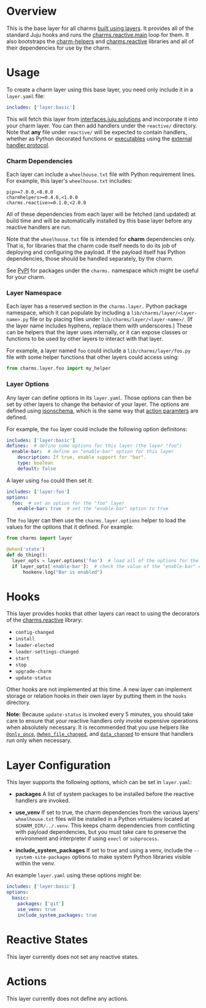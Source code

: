 # Overview

This is the base layer for all charms [built using layers][building].  It
provides all of the standard Juju hooks and runs the
[charms.reactive.main][charms.reactive] loop for them.  It also bootstraps the
[charm-helpers][] and [charms.reactive][] libraries and all of their
dependencies for use by the charm.

# Usage

To create a charm layer using this base layer, you need only include it in
a `layer.yaml` file:

```yaml
includes: ['layer:basic']
```

This will fetch this layer from [interfaces.juju.solutions][] and incorporate
it into your charm layer.  You can then add handlers under the `reactive/`
directory.  Note that **any** file under `reactive/` will be expected to
contain handlers, whether as Python decorated functions or [executables][non-python]
using the [external handler protocol][].

### Charm Dependencies

Each layer can include a `wheelhouse.txt` file with Python requirement lines.
For example, this layer's `wheelhouse.txt` includes:

```
pip>=7.0.0,<8.0.0
charmhelpers>=0.4.0,<1.0.0
charms.reactive>=0.1.0,<2.0.0
```

All of these dependencies from each layer will be fetched (and updated) at build
time and will be automatically installed by this base layer before any reactive
handlers are run.

Note that the `wheelhouse.txt` file is intended for **charm** dependencies only.
That is, for libraries that the charm code itself needs to do its job of deploying
and configuring the payload.  If the payload itself has Python dependencies, those
should be handled separately, by the charm.

See [PyPI][pypi charms.X] for packages under the `charms.` namespace which might
be useful for your charm.

### Layer Namespace

Each layer has a reserved section in the `charms.layer.` Python package namespace,
which it can populate by including a `lib/charms/layer/<layer-name>.py` file or
by placing files under `lib/charms/layer/<layer-name>/`.  (If the layer name
includes hyphens, replace them with underscores.)  These can be helpers that the
layer uses internally, or it can expose classes or functions to be used by other
layers to interact with that layer.

For example, a layer named `foo` could include a `lib/charms/layer/foo.py` file
with some helper functions that other layers could access using:

```python
from charms.layer.foo import my_helper
```

### Layer Options

Any layer can define options in its `layer.yaml`.  Those options can then be set
by other layers to change the behavior of your layer.  The options are defined
using [jsonschema][], which is the same way that [action paramters][] are defined.

For example, the `foo` layer could include the following option definitons:

```yaml
includes: ['layer:basic']
defines:  # define some options for this layer (the layer "foo")
  enable-bar:  # define an "enable-bar" option for this layer
    description: If true, enable support for "bar".
    type: boolean
    default: false
```

A layer using `foo` could then set it:

```yaml
includes: ['layer:foo']
options:
  foo:  # set an option for the "foo" layer
    enable-bar: true  # set the "enable-bar" option to true
```

The `foo` layer can then use the `charms.layer.options` helper to load the values
for the options that it defined.  For example:

```python
from charms import layer

@when('state')
def do_thing():
  layer_opts = layer.options('foo')  # load all of the options for the "foo" layer
  if layer_opts['enable-bar']:  # check the value of the "enable-bar" option
      hookenv.log("Bar is enabled")
```

# Hooks

This layer provides hooks that other layers can react to using the decorators
of the [charms.reactive][] library:

  * `config-changed`
  * `install`
  * `leader-elected`
  * `leader-settings-changed`
  * `start`
  * `stop`
  * `upgrade-charm`
  * `update-status`

Other hooks are not implemented at this time. A new layer can implement storage
or relation hooks in their own layer by putting them in the `hooks` directory.

**Note:** Because `update-status` is invoked every 5 minutes, you should take
care to ensure that your reactive handlers only invoke expensive operations
when absolutely necessary.  It is recommended that you use helpers like
[`@only_once`][], [`@when_file_changed`][], and [`data_changed`][] to ensure
that handlers run only when necessary.

# Layer Configuration

This layer supports the following options, which can be set in `layer.yaml`:

  * **packages**  A list of system packages to be installed before the reactive
    handlers are invoked.

  * **use_venv**  If set to true, the charm dependencies from the various
    layers' `wheelhouse.txt` files will be installed in a Python virtualenv
    located at `$CHARM_DIR/../.venv`.  This keeps charm dependencies from
    conflicting with payload dependencies, but you must take care to preserve
    the environment and interpreter if using `execl` or `subprocess`.

  * **include_system_packages**  If set to true and using a venv, include
    the `--system-site-packages` options to make system Python libraries
    visible within the venv.

An example `layer.yaml` using these options might be:

```yaml
includes: ['layer:basic']
options:
  basic:
    packages: ['git']
    use_venv: true
    include_system_packages: true
```


# Reactive States

This layer currently does not set any reactive states.


# Actions

This layer currently does not define any actions.


[building]: https://jujucharms.com/docs/devel/authors-charm-building
[charm-helpers]: https://pythonhosted.org/charmhelpers/
[charms.reactive]: https://pythonhosted.org/charms.reactive/
[interfaces.juju.solutions]: http://interfaces.juju.solutions/
[non-python]: https://pythonhosted.org/charms.reactive/#non-python-reactive-handlers
[external handler protocol]: https://pythonhosted.org/charms.reactive/charms.reactive.bus.html#charms.reactive.bus.ExternalHandler
[jsonschema]: http://json-schema.org/
[action paramters]: https://jujucharms.com/docs/stable/authors-charm-actions
[pypi charms.X]: https://pypi.python.org/pypi?%3Aaction=search&term=charms.&submit=search
[`@only_once`]: https://pythonhosted.org/charms.reactive/charms.reactive.decorators.html#charms.reactive.decorators.only_once
[`@when_file_changed`]: https://pythonhosted.org/charms.reactive/charms.reactive.decorators.html#charms.reactive.decorators.when_file_changed
[`data_changed`]: https://pythonhosted.org/charms.reactive/charms.reactive.helpers.html#charms.reactive.helpers.data_changed
